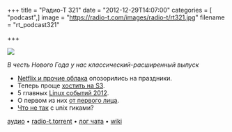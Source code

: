 +++
title = "Радио-Т 321"
date = "2012-12-29T14:07:00"
categories = [ "podcast",]
image = "https://radio-t.com/images/radio-t/rt321.jpg"
filename = "rt_podcast321"

+++

![](https://radio-t.com/images/radio-t/rt321.jpg)

*В честь Нового Года у нас классический-расширенный выпуск*

* [Netflix и прочие облака](http://www.nytimes.com/2012/12/27/technology/latest-netflix-disruption-highlights-challenges-of-cloud-computing.html) опозорились на праздники.
* Теперь проще [хостить на S3](http://techcrunch.com/2012/12/28/amazon-makes-it-easier-to-host-static-web-pages-on-s3/).
* 5 главных [Linux событий 2012](http://www.zdnet.com/2012s-top-five-linux-stories-with-one-big-conclusion-7000009190/).
* О первом из них [от первого лица](http://p.umputun.com/p/2012/12/27/raspberry-pi/).
* [Что не так](http://server.dzone.com/articles/whats-wrong-unix-people) с unix гиками?

[аудио](https://cdn.radio-t.com/rt_podcast321.mp3) • [radio-t.torrent](https://cdn.radio-t.com/torrents/rt_podcast321.mp3.torrent) • [лог чата](http://chat.radio-t.com/logs/radio-t-321.html) • [wiki](http://wiki.radio-t.com/%D0%92%D1%8B%D0%BF%D1%83%D1%81%D0%BA_321)<audio src="https://cdn.radio-t.com/rt_podcast321.mp3" preload="none"></audio>
